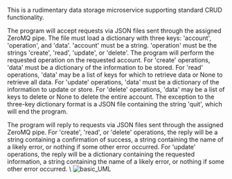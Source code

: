 This is a rudimentary data storage microservice supporting standard CRUD functionality.

The program will accept requests via JSON files sent through the assigned ZeroMQ pipe. The file must load a dictionary with three keys: 'account', 'operation', and 'data'. 'account' must be a string. 'operation' must be the strings 'create', 'read', 'update', or 'delete'. The program will perform the requested operation on the requested account. For 'create' operations, 'data' must be a dictionary of the information to be stored. For 'read' operations, 'data' may be a list of keys for which to retrieve data or None to retrieve all data. For 'update' operations, 'data' must be a dictionary of the information to update or store. For 'delete' operations, 'data' may be a list of keys to delete or None to delete the entire account. The exception to the three-key dictionary format is a JSON file containing the string 'quit', which will end the program.

The program will reply to requests via JSON files sent through the assigned ZeroMQ pipe. For 'create', 'read', or 'delete' operations, the reply will be a string containing a confirmation of success, a string containing the name of a likely error, or nothing if some other error occurred. For 'update' operations, the reply will be a dictionary containing the requested information, a string containing the name of a likely error, or nothing if some other error occurred.
\\
![basic_UML](https://github.com/IanBubier/cs_360_assignment_8/assets/137921511/35ad18bf-35a9-4639-865e-150f9e0a733a)
